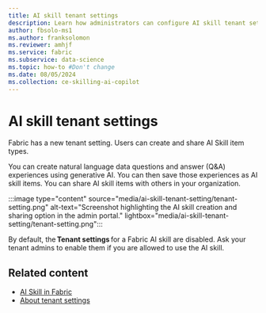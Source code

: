 ```yaml
---
title: AI skill tenant settings
description: Learn how administrators can configure AI skill tenant settings in Fabric.
author: fbsolo-ms1
ms.author: franksolomon
ms.reviewer: amhjf
ms.service: fabric
ms.subservice: data-science
ms.topic: how-to #Don't change
ms.date: 08/05/2024
ms.collection: ce-skilling-ai-copilot
---
```


# AI skill tenant settings

Fabric has a new tenant setting. Users can create and share AI Skill item types.

You can create natural language data questions and answer (Q&A) experiences using generative AI. You can then save those experiences as AI skill items. You can share AI skill items with others in your organization.

:::image type="content" source="media/ai-skill-tenant-setting/tenant-setting.png" alt-text="Screenshot highlighting the AI skill creation and sharing option in the admin portal." lightbox="media/ai-skill-tenant-setting/tenant-setting.png":::

By default, the **Tenant settings** for a Fabric AI skill are disabled. Ask your tenant admins to enable them if you are allowed to use the AI skill.

## Related content

- [AI Skill in Fabric](./concept-ai-skill.md)
- [About tenant settings](../admin/about-tenant-settings.md)
